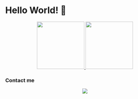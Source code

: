 
# Hello World! 👋

<p align="center">
  <a href="https://github.com/joaokristani">
    <img height=150 src="https://github-readme-stats.vercel.app/api?username=joaokristani&show_icons=true&theme=radical" />
  </a>
  <a href="https://github.com/joaokristani">
    <img height=150 src="https://github-readme-stats.vercel.app/api/top-langs/?username=joaokristani&layout=compact&theme=radical" />
  </a>
</p>

### Contact me
<p align="center">
  <a href="https://discord.gg/infinite-community-1014921352500756500">
    <img src="https://dcbadge.vercel.app/api/shield/690320444749906139?theme=clean&logoColor=" />
  </a>
</p>

